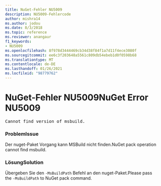 ```yaml
---
title: NuGet-Fehler NU5009
description: NU5009-Fehlercode
author: mishra14
ms.author: jodou
ms.date: 8/3/2018
ms.topic: reference
ms.reviewer: anangaur
f1_keywords:
- NU5009
ms.openlocfilehash: 8f978d3444469cb34d38f84f1a7d11f4ece3080f
ms.sourcegitcommit: ee6c3f203648a5561c809db54ebeb1d0f0598b68
ms.translationtype: MT
ms.contentlocale: de-DE
ms.lasthandoff: 01/26/2021
ms.locfileid: "98779762"
---
```

# <a name="nuget-error-nu5009"></a><span data-ttu-id="d97f5-103">NuGet-Fehler NU5009</span><span class="sxs-lookup"><span data-stu-id="d97f5-103">NuGet Error NU5009</span></span>
<pre>Cannot find version of msbuild.</pre>

### <a name="issue"></a><span data-ttu-id="d97f5-104">Problem</span><span class="sxs-lookup"><span data-stu-id="d97f5-104">Issue</span></span>

<span data-ttu-id="d97f5-105">Der nuget-Paket Vorgang kann MSBuild nicht finden.</span><span class="sxs-lookup"><span data-stu-id="d97f5-105">NuGet pack operation cannot find msbuild.</span></span>


### <a name="solution"></a><span data-ttu-id="d97f5-106">Lösung</span><span class="sxs-lookup"><span data-stu-id="d97f5-106">Solution</span></span>

<span data-ttu-id="d97f5-107">Übergeben Sie den `-MsBuildPath` Befehl an den nuget-Paket.</span><span class="sxs-lookup"><span data-stu-id="d97f5-107">Please pass the `-MsBuildPath` to NuGet pack command.</span></span>

